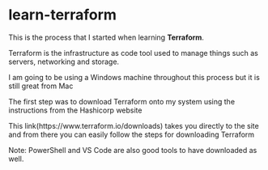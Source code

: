 # learn-terraform
This is the process that I started when learning <b>Terraform</b>.
<p>Terraform is the infrastructure as code tool used to manage things such as servers, networking and storage.</p>
<p>I am going to be using a Windows machine throughout this process but it is still great from Mac</p>
<p> The first step was to download Terraform onto my system using the instructions from the Hashicorp website</p>
<p>This link(https://www.terraform.io/downloads) takes you directly to the site and from there you can easily follow the steps for downloading Terraform</p>
Note: PowerShell and VS Code are also good tools to have downloaded as well.
